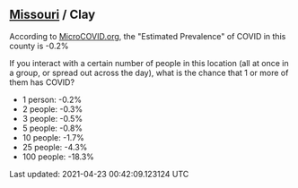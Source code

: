
## [Missouri](/united-states/missouri) / Clay

According to [MicroCOVID.org](http://microcovid.org),
the "Estimated Prevalence" of COVID in this county is -0.2%

If you interact with a certain number of people in this location
(all at once in a group, or spread out across the day), what is the chance that
1 or more of them has COVID?

- 1 person: -0.2%
- 2 people: -0.3%
- 3 people: -0.5%
- 5 people: -0.8%
- 10 people: -1.7%
- 25 people: -4.3%
- 100 people: -18.3%

Last updated: 2021-04-23 00:42:09.123124 UTC
